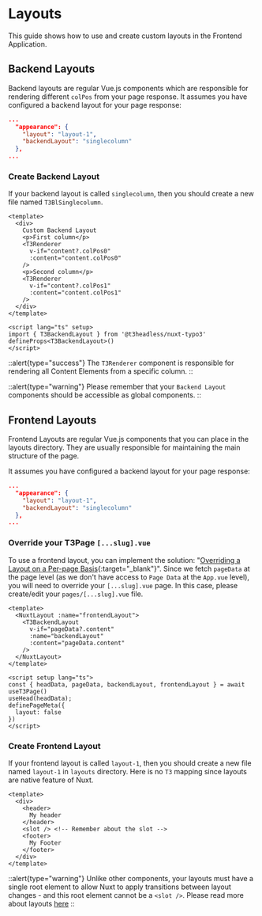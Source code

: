 # Layouts
This guide shows how to use and create custom layouts in the Frontend Application.

## Backend Layouts
Backend layouts are regular Vue.js components which are responsible for rendering different `colPos` from your page response.
It assumes you have configured a backend layout for your page response:

```json
...
  "appearance": {
    "layout": "layout-1",
    "backendLayout": "singlecolumn"
  },
...
```

### Create Backend Layout

If your backend layout is called `singlecolumn`, then you should create a new file named `T3BlSinglecolumn`.

```vue [components/T3BlSinglecolumn.vue]
<template>
  <div>
    Custom Backend Layout
    <p>First column</p>
    <T3Renderer
      v-if="content?.colPos0"
      :content="content.colPos0"
    />
    <p>Second column</p>
    <T3Renderer
      v-if="content?.colPos1"
      :content="content.colPos1"
    />
  </div>
</template>

<script lang="ts" setup>
import { T3BackendLayout } from '@t3headless/nuxt-typo3'
defineProps<T3BackendLayout>()
</script>
```

::alert{type="success"}
The `T3Renderer` component is responsible for rendering all Content Elements from a specific column. 
::

::alert{type="warning"}
Please remember that your `Backend Layout` components should be accessible as global components.
::

## Frontend Layouts
Frontend Layouts are regular Vue.js components that you can place in the layouts directory. They are usually responsible for maintaining the main structure of the page.

It assumes you have configured a backend layout for your page response:

```json
...
  "appearance": {
    "layout": "layout-1",
    "backendLayout": "singlecolumn"
  },
...
```

### Override your T3Page `[...slug].vue`
To use a frontend layout, you can implement the solution: "[Overriding a Layout on a Per-page Basis](https://nuxt.com/docs/guide/directory-structure/layouts#overriding-a-layout-on-a-per-page-basis){:target="_blank"}". Since we fetch `pageData` at the page level (as we don't have access to `Page Data` at the `App.vue` level), you will need to override your `[...slug].vue` page. In this case, please create/edit your `pages/[...slug].vue` file.

```vue [pages/[...slug].vue]
<template>
  <NuxtLayout :name="frontendLayout">
    <T3BackendLayout
      v-if="pageData?.content"
      :name="backendLayout"
      :content="pageData.content"
    />
  </NuxtLayout>
</template>

<script setup lang="ts">
const { headData, pageData, backendLayout, frontendLayout } = await useT3Page()
useHead(headData);
definePageMeta({
  layout: false
})
</script>
```
### Create Frontend Layout
If your frontend layout is called `layout-1`, then you should create a new file named `layout-1` in `layouts` directory. Here is no `T3` mapping since layouts are native feature of Nuxt.

```vue [layouts/layout-1.vue]
<template>
  <div>
    <header>
      My header
    </header>    
    <slot /> <!-- Remember about the slot -->
    <footer>
      My Footer
    </footer>
  </div>
</template>
```

::alert{type="warning"}
Unlike other components, your layouts must have a single root element to allow Nuxt to apply transitions between layout changes - and this root element cannot be a `<slot />`. Please read more about layouts [here](https://nuxt.com/docs/guide/directory-structure/layouts)
::
